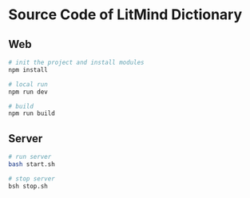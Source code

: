 # Source Code of LitMind Dictionary

## Web
``` bash
# init the project and install modules
npm install

# local run
npm run dev

# build
npm run build
```

## Server
``` bash
# run server
bash start.sh

# stop server
bsh stop.sh
```
